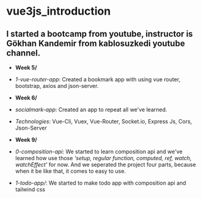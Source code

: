 # vue3js_introduction
## I started a bootcamp from youtube, instructor is Gökhan Kandemir from kablosuzkedi youtube channel.


- **Week 5/**
- *1-vue-router-app*: Created a bookmark app with using vue router, bootstrap, axios and json-server.

- **Week 6/**
- *socialmark-app*: Created an app to repeat all we've learned. 
- *Technologies*: Vue-Cli, Vuex, Vue-Router, Socket.io, Express Js, Cors, Json-Server

- **Week 9/**
- *0-composition-api*: We started to learn composition api and we've learned how use those *'setup, regular function, computed, ref, watch, watchEffect'*  for now. And we seperated the project four parts, because when it be like that, it comes to easy to use.
- *1-todo-app/*: We started to make todo app with composition api and tailwind css